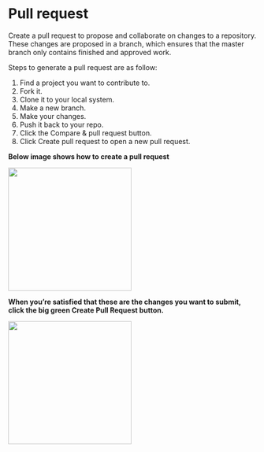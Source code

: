# Pull request

Create a pull request to propose and collaborate on changes to a repository. These changes are proposed in a branch, which ensures that the master branch only contains finished and approved work.

Steps to generate a pull request are as follow:
   1. Find a project you want to contribute to.
   2. Fork it.
   3. Clone it to your local system.
   4. Make a new branch.
   5. Make your changes.
   6. Push it back to your repo.
   7.  Click the Compare & pull request button.
   8. Click Create pull request to open a new pull request.

**Below image shows how to create a pull request**

<img src="https://guides.github.com/activities/hello-world/pr-tab.gif" height="250" width="">


**When you’re satisfied that these are the changes you want to submit, click the big green Create Pull Request button.**

<img src="https://guides.github.com/activities/hello-world/create-pr.png" height="250" width="">

